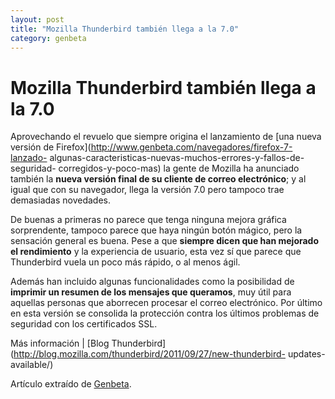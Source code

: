 ```yaml
---
layout: post
title: "Mozilla Thunderbird también llega a la 7.0"
category: genbeta
---
```


# Mozilla Thunderbird también llega a la 7.0

Aprovechando el revuelo que siempre origina el lanzamiento de [una nueva
versión de Firefox](http://www.genbeta.com/navegadores/firefox-7-lanzado-
algunas-caracteristicas-nuevas-muchos-errores-y-fallos-de-seguridad-
corregidos-y-poco-mas) la gente de Mozilla ha anunciado también la **nueva
versión final de su cliente de correo electrónico**; y al igual que con su
navegador, llega la versión 7.0 pero tampoco trae demasiadas novedades.

De buenas a primeras no parece que tenga ninguna mejora gráfica sorprendente,
tampoco parece que haya ningún botón mágico, pero la sensación general es
buena. Pese a que **siempre dicen que han mejorado el rendimiento** y la
experiencia de usuario, esta vez sí que parece que Thunderbird vuela un poco
más rápido, o al menos ágil.

Además han incluido algunas funcionalidades como la posibilidad de **imprimir
un resumen de los mensajes que queramos**, muy útil para aquellas personas que
aborrecen procesar el correo electrónico. Por último en esta versión se
consolida la protección contra los últimos problemas de seguridad con los
certificados SSL.

Más información | [Blog
Thunderbird](http://blog.mozilla.com/thunderbird/2011/09/27/new-thunderbird-
updates-available/)

Artículo extraído de [Genbeta](http://www.genbeta.com).